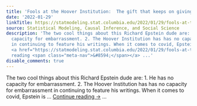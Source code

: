 ```yaml
---
title: 'Fools at the Hoover Institution:  The gift that keeps on giving'
date: '2022-01-29'
linkTitle: https://statmodeling.stat.columbia.edu/2022/01/29/fools-at-the-hoover-institution-the-gift-that-keeps-on-giving/
source: Statistical Modeling, Causal Inference, and Social Science
description: 'The two cool things about this Richard Epstein dude are: 1. He has no
  capacity for embarrassment. 2. The Hoover Institution has has no capacity for embarrassment
  in continuing to feature his writings. When it comes to covid, Epstein is &#8230;
  <a href="https://statmodeling.stat.columbia.edu/2022/01/29/fools-at-the-hoover-institution-the-gift-that-keeps-on-giving/">Continue
  reading <span class="meta-nav">&#8594;</span></a> ...'
disable_comments: true
---
```

The two cool things about this Richard Epstein dude are: 1. He has no capacity for embarrassment. 2. The Hoover Institution has has no capacity for embarrassment in continuing to feature his writings. When it comes to covid, Epstein is &#8230; <a href="https://statmodeling.stat.columbia.edu/2022/01/29/fools-at-the-hoover-institution-the-gift-that-keeps-on-giving/">Continue reading <span class="meta-nav">&#8594;</span></a> ...